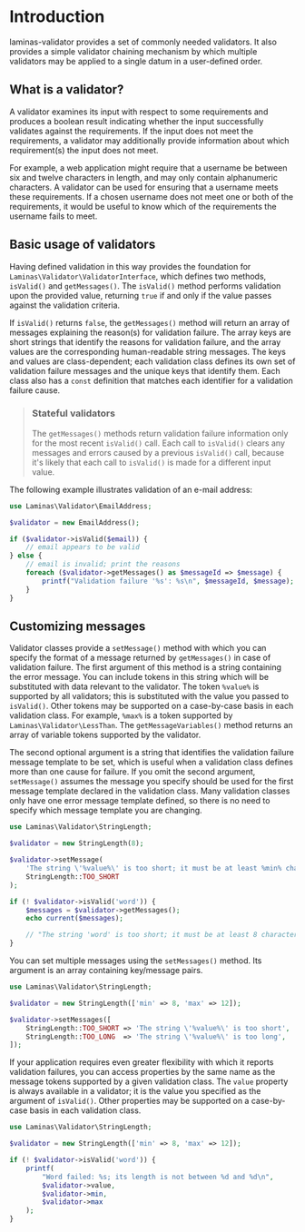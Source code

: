 # Introduction

laminas-validator provides a set of commonly needed validators. It also provides a
simple validator chaining mechanism by which multiple validators may be applied
to a single datum in a user-defined order.

## What is a validator?

A validator examines its input with respect to some requirements and produces a
boolean result indicating whether the input successfully validates against the
requirements. If the input does not meet the requirements, a validator may
additionally provide information about which requirement(s) the input does not
meet.

For example, a web application might require that a username be between six and
twelve characters in length, and may only contain alphanumeric characters. A
validator can be used for ensuring that a username meets these requirements. If
a chosen username does not meet one or both of the requirements, it would be
useful to know which of the requirements the username fails to meet.

## Basic usage of validators

Having defined validation in this way provides the foundation for
`Laminas\Validator\ValidatorInterface`, which defines two methods, `isValid()` and
`getMessages()`. The `isValid()` method performs validation upon the provided
value, returning `true` if and only if the value passes against the validation
criteria.

If `isValid()` returns `false`, the `getMessages()` method will return an array
of messages explaining the reason(s) for validation failure. The array keys are
short strings that identify the reasons for validation failure, and the array
values are the corresponding human-readable string messages. The keys and values
are class-dependent; each validation class defines its own set of validation
failure messages and the unique keys that identify them. Each class also has a
`const` definition that matches each identifier for a validation failure cause.

> ### Stateful validators
>
> The `getMessages()` methods return validation failure information only for the
> most recent `isValid()` call. Each call to `isValid()` clears any messages and
> errors caused by a previous `isValid()` call, because it's likely that each
> call to `isValid()` is made for a different input value.

The following example illustrates validation of an e-mail address:

```php
use Laminas\Validator\EmailAddress;

$validator = new EmailAddress();

if ($validator->isValid($email)) {
    // email appears to be valid
} else {
    // email is invalid; print the reasons
    foreach ($validator->getMessages() as $messageId => $message) {
        printf("Validation failure '%s': %s\n", $messageId, $message);
    }
}
```

## Customizing messages

Validator classes provide a `setMessage()` method with which you can specify the
format of a message returned by `getMessages()` in case of validation failure.
The first argument of this method is a string containing the error message. You
can include tokens in this string which will be substituted with data relevant
to the validator. The token `%value%` is supported by all validators; this is
substituted with the value you passed to `isValid()`. Other tokens may be
supported on a case-by-case basis in each validation class. For example, `%max%`
is a token supported by `Laminas\Validator\LessThan`. The `getMessageVariables()`
method returns an array of variable tokens supported by the validator.

The second optional argument is a string that identifies the validation failure
message template to be set, which is useful when a validation class defines more
than one cause for failure. If you omit the second argument, `setMessage()`
assumes the message you specify should be used for the first message template
declared in the validation class. Many validation classes only have one error
message template defined, so there is no need to specify which message template
you are changing.

```php
use Laminas\Validator\StringLength;

$validator = new StringLength(8);

$validator->setMessage(
    'The string \'%value%\' is too short; it must be at least %min% characters',
    StringLength::TOO_SHORT
);

if (! $validator->isValid('word')) {
    $messages = $validator->getMessages();
    echo current($messages);

    // "The string 'word' is too short; it must be at least 8 characters"
}
```

You can set multiple messages using the `setMessages()` method. Its argument is
an array containing key/message pairs.

```php
use Laminas\Validator\StringLength;

$validator = new StringLength(['min' => 8, 'max' => 12]);

$validator->setMessages([
    StringLength::TOO_SHORT => 'The string \'%value%\' is too short',
    StringLength::TOO_LONG  => 'The string \'%value%\' is too long',
]);
```

If your application requires even greater flexibility with which it reports
validation failures, you can access properties by the same name as the message
tokens supported by a given validation class. The `value` property is always
available in a validator; it is the value you specified as the argument of
`isValid()`. Other properties may be supported on a case-by-case basis in each
validation class.

```php
use Laminas\Validator\StringLength;

$validator = new StringLength(['min' => 8, 'max' => 12]);

if (! $validator->isValid('word')) {
    printf(
        "Word failed: %s; its length is not between %d and %d\n",
        $validator->value,
        $validator->min,
        $validator->max
    );
}
```
